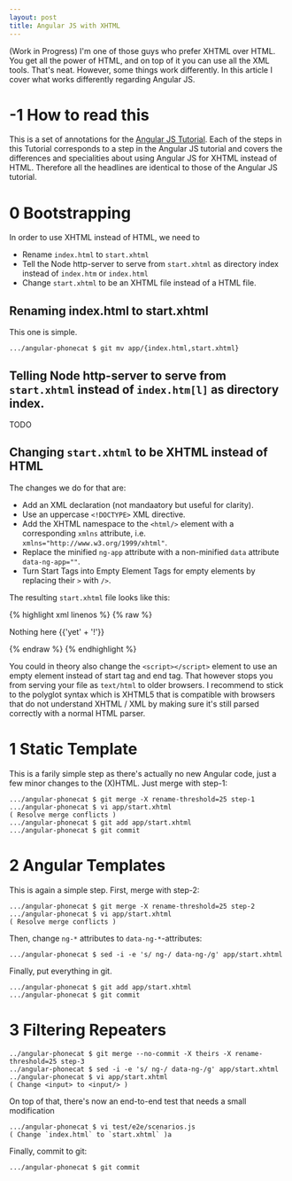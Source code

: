 ```yaml
---
layout: post
title: Angular JS with XHTML
---
```


(Work in Progress)
I'm one of those guys who prefer XHTML over HTML.
You get all the power of HTML, and on top of it you can use all the XML tools.
That's neat.
However, some things work differently.
In this article I cover what works differently regarding Angular JS.

# -1 How to read this

This is a set of annotations for the [Angular JS Tutorial](https://docs.angularjs.org/tutorial).
Each of the steps in this Tutorial corresponds to a step in the Angular JS tutorial and covers the differences and specialities about using Angular JS for XHTML instead of HTML.
Therefore all the headlines are identical to those of the Angular JS tutorial.

# 0 Bootstrapping

In order to use XHTML instead of HTML, we need to

* Rename `index.html` to `start.xhtml`
* Tell the Node http-server to serve from `start.xhtml` as directory index instead of `index.htm` or `index.html`
* Change `start.xhtml` to be an XHTML file instead of a HTML file.

## Renaming index.html to start.xhtml
This one is simple.

    .../angular-phonecat $ git mv app/{index.html,start.xhtml}

## Telling Node http-server to serve from `start.xhtml` instead of `index.htm[l]` as directory index.
TODO

## Changing `start.xhtml` to be XHTML instead of HTML
The changes we do for that are:

* Add an XML declaration (not mandaatory but useful for clarity).
* Use an uppercase `<!DOCTYPE>` XML directive.
* Add the XHTML namespace to the `<html/>` element with a corresponding `xmlns` attribute, i.e. `xmlns="http://www.w3.org/1999/xhtml"`.
* Replace the minified `ng-app` attribute with a non-minified `data` attribute `data-ng-app=""`.
* Turn Start Tags into Empty Element Tags for empty elements by replacing their `>` with `/>`.

The resulting `start.xhtml` file looks like this:

{% highlight xml linenos %}
{% raw %}
<?xml version="1.0"?>
<!DOCTYPE html>
<html xmlns="http://www.w3.org/1999/xhtml" lang="en" data-ng-app="">
<head>
  <meta charset="utf-8"/>
  <title>My XHTML File</title>
  <link rel="stylesheet" href="bower_components/bootstrap/dist/css/bootstrap.css"/>
  <link rel="stylesheet" href="css/app.css"/>
  <script src="bower_components/angular/angular.js"></script>
</head>
<body>

  <p>Nothing here {{'yet' + '!'}}</p>

</body>
</html>
{% endraw %}
{% endhighlight %}

You could in theory also change the `<script></script>` element to use an empty element instead of start tag and end tag.
That however stops you from serving your file as `text/html` to older browsers.
I recommend to stick to the polyglot syntax which is XHTML5 that is compatible with browsers that do not understand XHTML / XML by making sure it's still parsed correctly with a normal HTML parser.

# 1 Static Template

This is a farily simple step as there's actually no new Angular code, just a few minor changes to the (X)HTML.
Just merge with step-1:

    .../angular-phonecat $ git merge -X rename-threshold=25 step-1
    .../angular-phonecat $ vi app/start.xhtml
    ( Resolve merge conflicts )
    .../angular-phonecat $ git add app/start.xhtml
    .../angular-phonecat $ git commit

# 2 Angular Templates

This is again a simple step.
First, merge with step-2:

    .../angular-phonecat $ git merge -X rename-threshold=25 step-2
    .../angular-phonecat $ vi app/start.xhtml
    ( Resolve merge conflicts )

Then, change `ng-*` attributes to `data-ng-*`-attributes:

    .../angular-phonecat $ sed -i -e 's/ ng-/ data-ng-/g' app/start.xhtml

Finally, put everything in git.

    .../angular-phonecat $ git add app/start.xhtml
    .../angular-phonecat $ git commit

# 3 Filtering Repeaters

    ../angular-phonecat $ git merge --no-commit -X theirs -X rename-threshold=25 step-3
    ../angular-phonecat $ sed -i -e 's/ ng-/ data-ng-/g' app/start.xhtml
    ../angular-phonecat $ vi app/start.xhtml
    ( Change <input> to <input/> )

On top of that, there's now an end-to-end test that needs a small modification

    .../angular-phonecat $ vi test/e2e/scenarios.js
    ( Change `index.html` to `start.xhtml` )a

Finally, commit to git:

    .../angular-phonecat $ git commit


